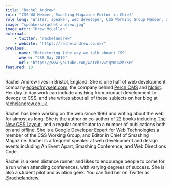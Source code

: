 ```yaml
---
title: "Rachel Andrew"
role: "CSS WG Member, Smashing Magazine Editor in Chief"
role_long: "Writer, speaker, web developer, CSS Working Group Member, Smashing Magazine Editor in Chief"
image: "speakers/rachel-andrew.jpg"
image_attr: "Drew McLellan"
external:
    - twitter: "rachelandrew"
    - website: "https://rachelandrew.co.uk/"
previous:
    - name: "Refactoring (the way we talk about) CSS"
      where: "CSS Day 2019"
      url: "https://www.youtube.com/watch?v=tqYWDGzhZKM"
featured: 10
---
```

Rachel Andrew lives in Bristol, England. She is one half of web development company [edgeofmyseat.com](http://edgeofmyseat.com), the company behind [Perch CMS](http://grabaperch.com) and [Notist](https://noti.st). Her day to day work can include anything from product development to devops to CSS, and she writes about all of these subjects on her blog at [rachelandrew.co.uk](http://rachelandrew.co.uk).

Rachel has been working on the web since 1996 and writing about the web for almost as long. She is the author or co-author of 22 books including [The New CSS Layout](https://abookapart.com/products/the-new-css-layout), and a regular contributor to a number of publications both on and offline. She is a Google Developer Expert for Web Technologies  a member of the CSS Working Group, and Editor in Chief of Smashing Magazine. Rachel is a frequent speaker at web development and design events including An Event Apart, Smashing Conference, and Web Directions Code.

Rachel is a keen distance runner and likes to encourage people to come for a run when attending conferences, with varying degrees of success. She is also a student pilot and aviation geek. You can find her on Twitter as [@rachelandrew](https://twitter.com/rachelandrew).
